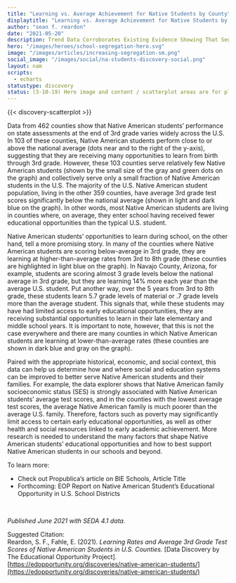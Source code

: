 ```yaml
---
title: "Learning vs. Average Achievement for Native Students by County"
displaytitle: "Learning vs. Average Achievement for Native Students by County"
author: "sean f. reardon"
date: "2021-05-20"
description: Trend Data Corroborates Existing Evidence Showing That Segregation Leads to Unequal Learning
hero: "/images/heroes/school-segregation-hero.svg"
image: "/images/articles/increasing-segregation-sm.png"
social_image: "/images/social/na-students-discovery-social.png"
layout: nam
scripts:
  - echarts
statustype: discovery
status: (3-10-19) Hero image and content / scatterplot areas are for placement only. Add breadcrumb nav to all 3rd-level pages.
---
```


<!-- TODO: style this page, inline style is placeholder -->
<div style="max-width: 505px; margin: auto;">

<div class="visual__canvas">
  {{< discovery-scatterplot >}}
</div>

<span class="drop-cap">D</span>ata from 462 counties show that Native American students’ performance on state assessments at the end of 3rd grade varies widely across the U.S. In 103 of these counties, Native American students perform close to or above the national average (dots near and to the right of the y-axis), suggesting that they are receiving many opportunities to learn from birth through 3rd grade. However, these 103 counties serve relatively few Native American students (shown by the small size of the gray and green dots on the graph) and collectively serve only a small fraction of Native American students in the U.S. The majority of the U.S. Native American student population, living in the other 359 counties, have average 3rd grade test scores significantly below the national average (shown in light and dark blue on the graph). In other words, most Native American students are living in counties where, on average, they enter school having received fewer educational opportunities than the typical U.S. student. 

Native American students’ opportunities to learn during school, on the other hand, tell a more promising story. In many of the counties where Native American students are scoring below-average in 3rd grade, they are learning at higher-than-average rates from 3rd to 8th grade (these counties are highlighted in light blue on the graph). In Navajo County, Arizona, for example, students are scoring almost 3 grade levels below the national average in 3rd grade, but they are learning 14% more each year than the average U.S. student. Put another way, over the 5 years from 3rd to 8th grade, these students learn 5.7 grade levels of material or .7 grade levels more than the average student. This signals that, while these students may have had limited access to early educational opportunities, they are receiving substantial opportunities to learn in their late elementary and middle school years. It is important to note, however, that this is not the case everywhere and there are many counties in which Native American students are learning at lower-than-average rates (these counties are shown in dark blue and gray on the graph). 

Paired with the appropriate historical, economic, and social context, this data can help us determine how and where social and education systems can be improved to better serve Native American students and their families. For example, the data explorer shows that Native American family socioeconomic status (SES) is strongly associated with Native American students’ average test scores, and in the counties with the lowest average test scores, the average Native American family is much poorer than the average U.S. family. Therefore, factors such as poverty may significantly limit access to certain early educational opportunities, as well as other health and social resources linked to early academic achievement. More research is needed to understand the many factors that shape Native American students’ educational opportunities and how to best support Native American students in our schools and beyond. 

To learn more:

- Check out Propublica’s article on BIE Schools, Article Title
- Forthcoming: EOP Report on Native American Student’s Educational Opportunity in U.S. School Districts

<br />

*Published June 2021 with SEDA 4.1 data.*

Suggested Citation:<br />
Reardon, S. F., Fahle, E. (2021). *Learning Rates and Average 3rd Grade Test Scores of Native American Students in U.S. Counties.* [Data Discovery by The Educational Opportunity Project]. [https://edopportunity.org/discoveries/native-american-students/](https://edopportunity.org/discoveries/native-american-students/)

</div>
